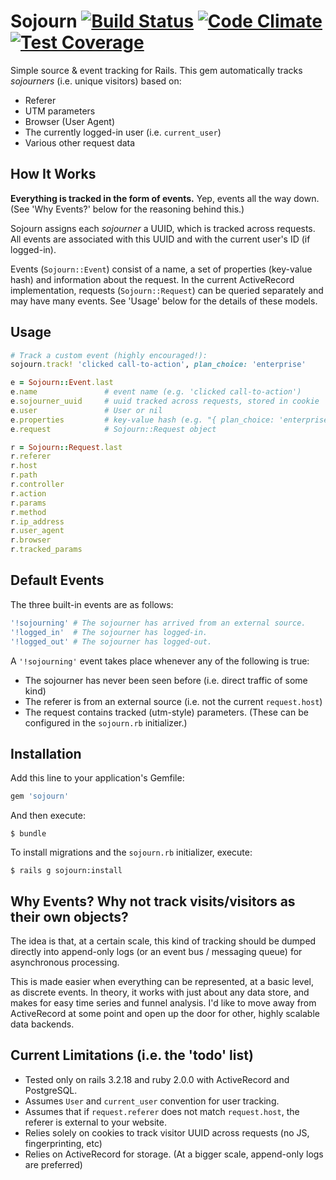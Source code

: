 # Sojourn [![Build Status](https://img.shields.io/travis/smudge/sojourn.svg)](https://travis-ci.org/smudge/sojourn) [![Code Climate](https://img.shields.io/codeclimate/github/smudge/sojourn.svg)](https://codeclimate.com/github/smudge/sojourn) [![Test Coverage](https://img.shields.io/codeclimate/coverage/github/smudge/sojourn.svg)](https://codeclimate.com/github/smudge/sojourn/coverage)

Simple source & event tracking for Rails. This gem automatically tracks *sojourners*
(i.e. unique visitors) based on:

* Referer
* UTM parameters
* Browser (User Agent)
* The currently logged-in user (i.e. `current_user`)
* Various other request data

## How It Works

**Everything is tracked in the form of events.** Yep, events all the way down.
(See 'Why Events?' below for the reasoning behind this.)

Sojourn assigns each *sojourner* a UUID, which is tracked across requests. All events are
associated with this UUID and with the current user's ID (if logged-in).

Events (`Sojourn::Event`) consist of a name, a set of properties (key-value hash) and information
about the request. In the current ActiveRecord implementation, requests (`Sojourn::Request`) can
be queried separately and may have many events. See 'Usage' below for the details of these models.


## Usage

```ruby
# Track a custom event (highly encouraged!):
sojourn.track! 'clicked call-to-action', plan_choice: 'enterprise'

e = Sojourn::Event.last
e.name               # event name (e.g. 'clicked call-to-action')
e.sojourner_uuid     # uuid tracked across requests, stored in cookie
e.user               # User or nil
e.properties         # key-value hash (e.g. "{ plan_choice: 'enterprise' }")
e.request            # Sojourn::Request object

r = Sojourn::Request.last
r.referer
r.host
r.path
r.controller
r.action
r.params
r.method
r.ip_address
r.user_agent
r.browser
r.tracked_params
```

## Default Events

The three built-in events are as follows:

```ruby
'!sojourning' # The sojourner has arrived from an external source.
'!logged_in'  # The sojourner has logged-in.
'!logged_out' # The sojourner has logged-out.
```

A `'!sojourning'` event takes place whenever any of the following is true:

* The sojourner has never been seen before (i.e. direct traffic of some kind)
* The referer is from an external source (i.e. not the current `request.host`)
* The request contains tracked (utm-style) parameters. (These can be configured in the `sojourn.rb`
  initializer.)


## Installation

Add this line to your application's Gemfile:

```ruby
gem 'sojourn'
```

And then execute:

    $ bundle

To install migrations and the `sojourn.rb` initializer, execute:

    $ rails g sojourn:install

## Why Events? Why not track visits/visitors as their own objects?

The idea is that, at a certain scale, this kind of tracking should be dumped directly into
append-only logs (or an event bus / messaging queue) for asynchronous processing.

This is made easier when everything can be represented, at a basic level, as discrete events.
In theory, it works with just about any data store, and makes for easy time series and funnel
analysis. I'd like to move away from ActiveRecord at some point and open up the door for other,
highly scalable data backends.

## Current Limitations (i.e. the 'todo' list)

* Tested only on rails 3.2.18 and ruby 2.0.0 with ActiveRecord and PostgreSQL.
* Assumes `User` and `current_user` convention for user tracking.
* Assumes that if `request.referer` does not match `request.host`, the referer is external to your
  website.
* Relies solely on cookies to track visitor UUID across requests (no JS, fingerprinting, etc)
* Relies on ActiveRecord for storage. (At a bigger scale, append-only logs are preferred)
